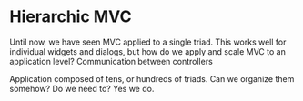 Hierarchic MVC
=================

Until now, we have seen MVC applied to a single triad. This works well for
individual widgets and dialogs, but how do we apply and scale MVC to an
application level?  Communication between controllers

Application composed of tens, or hundreds of triads. Can we organize them 
somehow? Do we need to? Yes we do.


